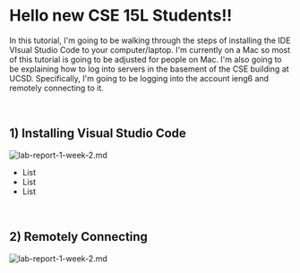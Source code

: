 # Hello new CSE 15L Students!!

In this tutorial, I'm going to be walking through the steps of installing the IDE VIsual Studio Code to your computer/laptop. I'm currently on a Mac so most of this tutorial is going to be adjusted for people on Mac. I'm also going to be explaining how to log into servers in the basement of the CSE building at UCSD. Specifically, I'm going to be logging into the account ieng6 and remotely connecting to it.

<p>&nbsp;</p>

## 1) Installing Visual Studio Code


![lab-report-1-week-2.md](https://user-images.githubusercontent.com/86133628/149597476-52ee2a89-f7a1-4457-a870-14c015c08013.png)

- List
- List
- List


<p>&nbsp;</p>

## 2) Remotely Connecting




![lab-report-1-week-2.md](https://user-images.githubusercontent.com/86133628/149242978-74a0980f-8461-4775-b195-966653540836.png)


